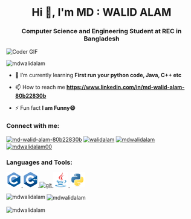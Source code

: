 <h1 align="center">Hi 👋, I'm MD : WALID ALAM</h1>
<h3 align="center">Computer Science and Engineering Student at REC in Bangladesh</h3>
<img alt="Coder GIF" height=317 width=400 src="![image](https://github.com/user-attachments/assets/03ae4f0f-2a6c-4bd4-9243-e1e8b3a22733)
.gif" />


<p align="left"> <img src="https://komarev.com/ghpvc/?username=mdwalidalam&label=Profile%20views&color=0e75b6&style=flat" alt="mdwalidalam" /> </p>

- 🌱 I’m currently learning **First run your python code, Java, C++ etc**

- 📫 How to reach me **https://www.linkedin.com/in/md-walid-alam-80b22830b**

- ⚡ Fun fact **I am Funny😄**

<h3 align="left">Connect with me:</h3>
<p align="left">
<a href="https://linkedin.com/in/md-walid-alam-80b22830b" target="blank"><img align="center" src="https://raw.githubusercontent.com/rahuldkjain/github-profile-readme-generator/master/src/images/icons/Social/linked-in-alt.svg" alt="md-walid-alam-80b22830b" height="30" width="40" /></a>
<a href="https://fb.com/walidalam" target="blank"><img align="center" src="https://raw.githubusercontent.com/rahuldkjain/github-profile-readme-generator/master/src/images/icons/Social/facebook.svg" alt="walidalam" height="30" width="40" /></a>
<a href="https://instagram.com/mdwalidalam" target="blank"><img align="center" src="https://raw.githubusercontent.com/rahuldkjain/github-profile-readme-generator/master/src/images/icons/Social/instagram.svg" alt="mdwalidalam" height="30" width="40" /></a>
<a href="https://codeforces.com/profile/mdwalidalam00" target="blank"><img align="center" src="https://raw.githubusercontent.com/rahuldkjain/github-profile-readme-generator/master/src/images/icons/Social/codeforces.svg" alt="mdwalidalam00" height="30" width="40" /></a>
</p>

<h3 align="left">Languages and Tools:</h3>
<p align="left"> <a href="https://www.cprogramming.com/" target="_blank" rel="noreferrer"> <img src="https://raw.githubusercontent.com/devicons/devicon/master/icons/c/c-original.svg" alt="c" width="40" height="40"/> </a> <a href="https://www.w3schools.com/cpp/" target="_blank" rel="noreferrer"> <img src="https://raw.githubusercontent.com/devicons/devicon/master/icons/cplusplus/cplusplus-original.svg" alt="cplusplus" width="40" height="40"/> </a> <a href="https://git-scm.com/" target="_blank" rel="noreferrer"> <img src="https://www.vectorlogo.zone/logos/git-scm/git-scm-icon.svg" alt="git" width="40" height="40"/> </a> <a href="https://www.java.com" target="_blank" rel="noreferrer"> <img src="https://raw.githubusercontent.com/devicons/devicon/master/icons/java/java-original.svg" alt="java" width="40" height="40"/> </a> <a href="https://www.python.org" target="_blank" rel="noreferrer"> <img src="https://raw.githubusercontent.com/devicons/devicon/master/icons/python/python-original.svg" alt="python" width="40" height="40"/> </a> </p>

<p><img align="left" src="https://github-readme-stats.vercel.app/api/top-langs?username=mdwalidalam&show_icons=true&locale=en&layout=compact" alt="mdwalidalam" /></p>

<p>&nbsp;<img align="center" src="https://github-readme-stats.vercel.app/api?username=mdwalidalam&show_icons=true&locale=en" alt="mdwalidalam" /></p>

<p><img align="center" src="https://github-readme-streak-stats.herokuapp.com/?user=mdwalidalam&" alt="mdwalidalam" /></p>
